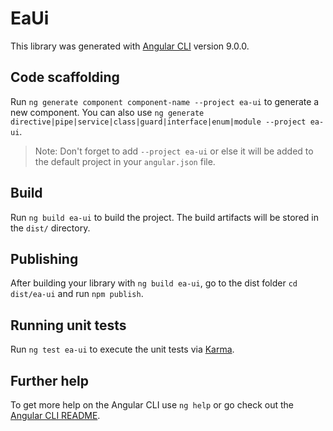 # EaUi

This library was generated with [Angular CLI](https://github.com/angular/angular-cli) version 9.0.0.

## Code scaffolding

Run `ng generate component component-name --project ea-ui` to generate a new component. You can also use `ng generate directive|pipe|service|class|guard|interface|enum|module --project ea-ui`.
> Note: Don't forget to add `--project ea-ui` or else it will be added to the default project in your `angular.json` file. 

## Build

Run `ng build ea-ui` to build the project. The build artifacts will be stored in the `dist/` directory.

## Publishing

After building your library with `ng build ea-ui`, go to the dist folder `cd dist/ea-ui` and run `npm publish`.

## Running unit tests

Run `ng test ea-ui` to execute the unit tests via [Karma](https://karma-runner.github.io).

## Further help

To get more help on the Angular CLI use `ng help` or go check out the [Angular CLI README](https://github.com/angular/angular-cli/blob/master/README.md).
